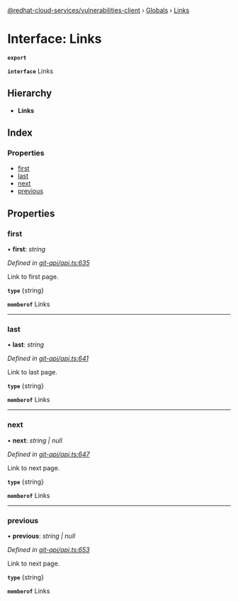 [@redhat-cloud-services/vulnerabilities-client](../README.md) › [Globals](../globals.md) › [Links](links.md)

# Interface: Links

**`export`** 

**`interface`** Links

## Hierarchy

* **Links**

## Index

### Properties

* [first](links.md#first)
* [last](links.md#last)
* [next](links.md#next)
* [previous](links.md#previous)

## Properties

###  first

• **first**: *string*

*Defined in [git-api/api.ts:635](https://github.com/RedHatInsights/javascript-clients/blob/master/packages/vulnerabilities/git-api/api.ts#L635)*

Link to first page.

**`type`** {string}

**`memberof`** Links

___

###  last

• **last**: *string*

*Defined in [git-api/api.ts:641](https://github.com/RedHatInsights/javascript-clients/blob/master/packages/vulnerabilities/git-api/api.ts#L641)*

Link to last page.

**`type`** {string}

**`memberof`** Links

___

###  next

• **next**: *string | null*

*Defined in [git-api/api.ts:647](https://github.com/RedHatInsights/javascript-clients/blob/master/packages/vulnerabilities/git-api/api.ts#L647)*

Link to next page.

**`type`** {string}

**`memberof`** Links

___

###  previous

• **previous**: *string | null*

*Defined in [git-api/api.ts:653](https://github.com/RedHatInsights/javascript-clients/blob/master/packages/vulnerabilities/git-api/api.ts#L653)*

Link to next page.

**`type`** {string}

**`memberof`** Links
